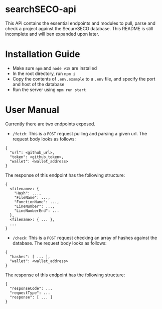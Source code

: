 # searchSECO-api
This API contains the essential endpoints and modules to pull, parse and check a project against the SecureSECO database.
This README is still incomplete and will ben expanded upon later.

# Installation Guide
- Make sure `npm` and `node v18` are installed
- In the root directory, run `npm i`
- Copy the contents of `.env.example` to a `.env` file, and specify the port and host of the database
- Run the server using `npm run start`
# User Manual
Currently there are two endpoints exposed.
- `/fetch`: This is a `POST` request pulling and parsing a given url. The request body looks as follows:
```
{
  "url": <github_url>,
  "token": <github_token>,
  "wallet": <wallet_address>
}
```
The response of this endpoint has the following structure:
```
{
  <filename>: {
    "Hash": ...,
    "FileName": ...,
    "FunctionName": ...,
    "LineNumber": ...,
    "LineNumberEnd": ...
  },
  <filename>: { ... },
  ...
}
```
- `/check`: This is a `POST` request checking an array of hashes against the database. The request body looks as follows:
```
{
  "hashes": [ ... ],
  "wallet": <wallet_address>
}
```
The response of this endpoint has the following structure:
```
{
  "responseCode": ...
  "requestType": ...
  "response": [ ... ]
}
```

